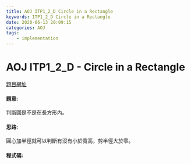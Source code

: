 ```yaml
---
title: AOJ ITP1_2_D Circle in a Rectangle
keywords: ITP1_2_D Circle in a Rectangle
date: 2020-06-13 20:09:15
categories: AOJ
tags:
    - implementation
---
```

# AOJ ITP1_2_D - Circle in a Rectangle
[題目網址](https://onlinejudge.u-aizu.ac.jp/courses/lesson/2/ITP1/2/ITP1_2_D)

#### 題意:
判斷圓是不是在長方形內。

<!-- more -->
#### 思路:
圓心加半徑就可以判斷有沒有小於寬高，剪半徑大於零。

#### 程式碼:
<script src="https://gist.github.com/Daviswww/2a5baeb6203b0eb6f3a2b4f34bf21522.js"></script>